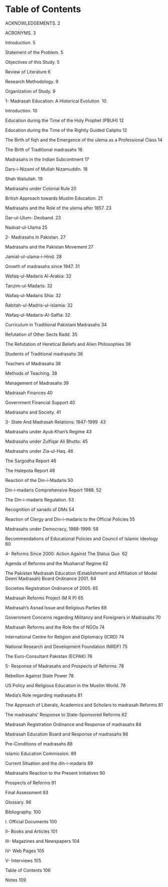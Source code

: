 Table of Contents
=================

ACKNOWLEDGEMENTS. 2

ACRONYMS. 3

Introduction. 5

Statement of the Problem. 5

Objectives of this Study. 5

Review of Literature 6

Research Methodology. 9

Organization of Study. 9

1- Madrasah Education: A Historical Evolution  10

Introduction. 10

Education during the Time of the Holy Prophet (PBUH) 12

Education during the Time of the Rightly Guided Caliphs 12

The Birth of fiqh and the Emergence of the ulema as a Professional Class
14

The Birth of Traditional madrasahs 16

Madrasahs in the Indian Subcontinent 17

Dars-i-Nizami of Mullah Nizamuddin. 18

Shah Waliullah. 19

Madrasahs under Colonial Rule 20

British Approach towards Muslim Education. 21

Madrasahs and the Role of the ulema after 1857. 23

Dar-ul-Ulum- Deoband. 23

Nadvat-ul-Ulama 25

2- Madrasahs In Pakistan. 27

Madrasahs and the Pakistan Movement 27

Jamiat-ul-ulama-i-Hind. 28

Growth of madrasahs since 1947. 31

Wafaq-ul-Madaris Al-Arabia: 32

Tanzim-ul-Madaris: 32

Wafaq-ul-Madaris Shia: 32

Rabitah-ul-Madris-ul-Islamia: 32

Wafaq-ul-Madaris-Al-Salfia: 32

Curriculum in Traditional Pakistani Madrasahs 34

Refutation of Other Sects Radd. 35

The Refutation of Heretical Beliefs and Alien Philosophies 36

Students of Traditional madrasahs 36

Teachers of Madrasahs 38

Methods of Teaching. 38

Management of Madrasahs 39

Madrasah Finances 40

Government Financial Support 40

Madrasahs and Society. 41

3- State And Madrasah Relations: 1947-1999  43

Madrasahs under Ayub Khan’s Regime 43

Madrasahs under Zulfiqar Ali Bhutto: 45

Madrasahs under Zia-ul-Haq. 46

The Sargodha Report 46

The Halepota Report 48

Reaction of the Din-i-Madaris 50

Din-i-madaris Comprehensive Report 1988. 52

The Din-i-madaris Regulation. 53

Recognition of sanads of DMs 54

Reaction of Clergy and Din-i-madaris to the Official Policies 55

Madrasahs under Democracy, 1988-1999. 58

Recommendations of Educational Policies and Council of Islamic Ideology
60

4- Reforms Since 2000: Action Against The Status Quo  62

Agenda of Reforms and the Musharraf Regime 62

The Pakistan Madrasah Education (Establishment and Affiliation of Model
Deeni Madrasah) Board Ordinance 2001. 64

Societies Registration Ordinance of 2005. 65

Madrasah Reforms Project (M R P) 65

Madrasah’s Asnad Issue and Religious Parties 68

Government Concerns regarding Militancy and Foreigners in Madrasahs 70

Madrasah Reforms and the Role the of NGOs 74

International Centre for Religion and Diplomacy (ICRD) 74

National Research and Development Foundation (NRDF) 75

The Euro-Consultant Pakistan (ECPAK) 76

5- Response of Madrasahs and Prospects of Reforms: 78

Rebellion Against State Power 78

US Policy and Religious Education in the Muslim World. 78

Media’s Role regarding madrasahs 81

The Approach of Liberals, Academics and Scholars to madrasah Reforms 81

The madrasahs’ Response to State-Sponsored Reforms 82

Madrasah Registration Ordinance and Response of madrasahs 84

Madrasah Education Board and Response of madrasahs 86

Pre-Conditions of madrasahs 88

Islamic Education Commission. 89

Current Situation and the din-i-madaris 89

Madrasahs Reaction to the Present Initiatives 90

Prospects of Reforms 91

Final Assessment 93

Glossary. 96

Bibliography. 100

I. Official Documents 100

II- Books and Articles 101

III- Magazines and Newspapers 104

IV- Web Pages 105

V- Interviews 105

Table of Contents 106

Notes 109



